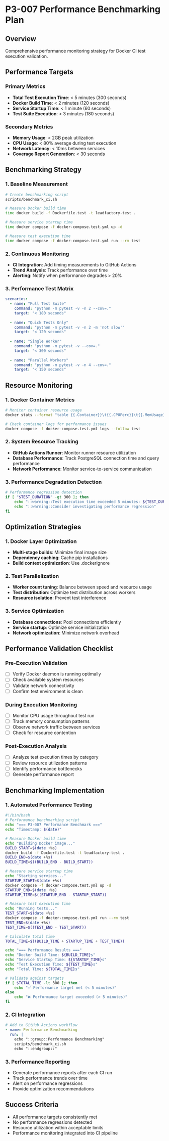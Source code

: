 # P3-007 Performance Benchmarking Plan

## Overview
Comprehensive performance monitoring strategy for Docker CI test execution validation.

## Performance Targets

### Primary Metrics
- **Total Test Execution Time**: < 5 minutes (300 seconds)
- **Docker Build Time**: < 2 minutes (120 seconds)
- **Service Startup Time**: < 1 minute (60 seconds)
- **Test Suite Execution**: < 3 minutes (180 seconds)

### Secondary Metrics
- **Memory Usage**: < 2GB peak utilization
- **CPU Usage**: < 80% average during test execution
- **Network Latency**: < 10ms between services
- **Coverage Report Generation**: < 30 seconds

## Benchmarking Strategy

### 1. Baseline Measurement
```bash
# Create benchmarking script
scripts/benchmark_ci.sh

# Measure Docker build time
time docker build -f Dockerfile.test -t leadfactory-test .

# Measure service startup time
time docker compose -f docker-compose.test.yml up -d

# Measure test execution time
time docker compose -f docker-compose.test.yml run --rm test
```

### 2. Continuous Monitoring
- **CI Integration**: Add timing measurements to GitHub Actions
- **Trend Analysis**: Track performance over time
- **Alerting**: Notify when performance degrades > 20%

### 3. Performance Test Matrix
```yaml
scenarios:
  - name: "Full Test Suite"
    command: "python -m pytest -v -n 2 --cov=."
    target: "< 180 seconds"
  
  - name: "Quick Tests Only"
    command: "python -m pytest -v -n 2 -m 'not slow'"
    target: "< 120 seconds"
  
  - name: "Single Worker"
    command: "python -m pytest -v --cov=."
    target: "< 300 seconds"
  
  - name: "Parallel Workers"
    command: "python -m pytest -v -n 4 --cov=."
    target: "< 150 seconds"
```

## Resource Monitoring

### 1. Docker Container Metrics
```bash
# Monitor container resource usage
docker stats --format "table {{.Container}}\t{{.CPUPerc}}\t{{.MemUsage}}\t{{.NetIO}}"

# Check container logs for performance issues
docker compose -f docker-compose.test.yml logs --follow test
```

### 2. System Resource Tracking
- **GitHub Actions Runner**: Monitor runner resource utilization
- **Database Performance**: Track PostgreSQL connection time and query performance
- **Network Performance**: Monitor service-to-service communication

### 3. Performance Degradation Detection
```bash
# Performance regression detection
if [ "$TEST_DURATION" -gt 300 ]; then
    echo "::warning::Test execution time exceeded 5 minutes: ${TEST_DURATION}s"
    echo "::warning::Consider investigating performance regression"
fi
```

## Optimization Strategies

### 1. Docker Layer Optimization
- **Multi-stage builds**: Minimize final image size
- **Dependency caching**: Cache pip installations
- **Build context optimization**: Use .dockerignore

### 2. Test Parallelization
- **Worker count tuning**: Balance between speed and resource usage
- **Test distribution**: Optimize test distribution across workers
- **Resource isolation**: Prevent test interference

### 3. Service Optimization
- **Database connections**: Pool connections efficiently
- **Service startup**: Optimize service initialization
- **Network optimization**: Minimize network overhead

## Performance Validation Checklist

### Pre-Execution Validation
- [ ] Verify Docker daemon is running optimally
- [ ] Check available system resources
- [ ] Validate network connectivity
- [ ] Confirm test environment is clean

### During Execution Monitoring
- [ ] Monitor CPU usage throughout test run
- [ ] Track memory consumption patterns
- [ ] Observe network traffic between services
- [ ] Check for resource contention

### Post-Execution Analysis
- [ ] Analyze test execution times by category
- [ ] Review resource utilization patterns
- [ ] Identify performance bottlenecks
- [ ] Generate performance report

## Benchmarking Implementation

### 1. Automated Performance Testing
```bash
#!/bin/bash
# Performance benchmarking script
echo "=== P3-007 Performance Benchmark ==="
echo "Timestamp: $(date)"

# Measure Docker build time
echo "Building Docker image..."
BUILD_START=$(date +%s)
docker build -f Dockerfile.test -t leadfactory-test .
BUILD_END=$(date +%s)
BUILD_TIME=$((BUILD_END - BUILD_START))

# Measure service startup time
echo "Starting services..."
STARTUP_START=$(date +%s)
docker compose -f docker-compose.test.yml up -d
STARTUP_END=$(date +%s)
STARTUP_TIME=$((STARTUP_END - STARTUP_START))

# Measure test execution time
echo "Running tests..."
TEST_START=$(date +%s)
docker compose -f docker-compose.test.yml run --rm test
TEST_END=$(date +%s)
TEST_TIME=$((TEST_END - TEST_START))

# Calculate total time
TOTAL_TIME=$((BUILD_TIME + STARTUP_TIME + TEST_TIME))

echo "=== Performance Results ==="
echo "Docker Build Time: ${BUILD_TIME}s"
echo "Service Startup Time: ${STARTUP_TIME}s"
echo "Test Execution Time: ${TEST_TIME}s"
echo "Total Time: ${TOTAL_TIME}s"

# Validate against targets
if [ $TOTAL_TIME -lt 300 ]; then
    echo "✅ Performance target met (< 5 minutes)"
else
    echo "❌ Performance target exceeded (> 5 minutes)"
fi
```

### 2. CI Integration
```yaml
# Add to GitHub Actions workflow
- name: Performance Benchmarking
  run: |
    echo "::group::Performance Benchmarking"
    scripts/benchmark_ci.sh
    echo "::endgroup::"
```

### 3. Performance Reporting
- Generate performance reports after each CI run
- Track performance trends over time
- Alert on performance regressions
- Provide optimization recommendations

## Success Criteria
- All performance targets consistently met
- No performance regressions detected
- Resource utilization within acceptable limits
- Performance monitoring integrated into CI pipeline